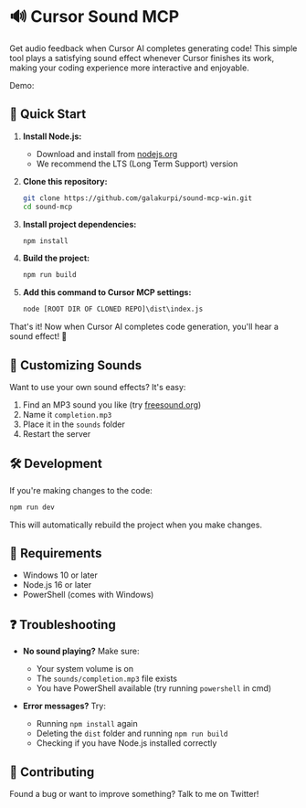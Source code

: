# 🔊 Cursor Sound MCP

Get audio feedback when Cursor AI completes generating code! This simple tool plays a satisfying sound effect whenever Cursor finishes its work, making your coding experience more interactive and enjoyable.

Demo: 

## 🚀 Quick Start

1. **Install Node.js:**
   - Download and install from [nodejs.org](https://nodejs.org/)
   - We recommend the LTS (Long Term Support) version

2. **Clone this repository:**
   ```bash
   git clone https://github.com/galakurpi/sound-mcp-win.git
   cd sound-mcp
   ```

3. **Install project dependencies:**
   ```bash
   npm install
   ```

4. **Build the project:**
   ```bash
   npm run build
   ```

5. **Add this command to Cursor MCP settings:**
   ```cmd
   node [ROOT DIR OF CLONED REPO]\dist\index.js
   ```

That's it! Now when Cursor AI completes code generation, you'll hear a sound effect! 🎵

## 🎵 Customizing Sounds

Want to use your own sound effects? It's easy:

1. Find an MP3 sound you like (try [freesound.org](https://freesound.org))
2. Name it `completion.mp3`
3. Place it in the `sounds` folder
4. Restart the server

## 🛠️ Development

If you're making changes to the code:

```bash
npm run dev
```

This will automatically rebuild the project when you make changes.

## 📝 Requirements

- Windows 10 or later
- Node.js 16 or later
- PowerShell (comes with Windows)

## ❓ Troubleshooting

- **No sound playing?** Make sure:
  - Your system volume is on
  - The `sounds/completion.mp3` file exists
  - You have PowerShell available (try running `powershell` in cmd)

- **Error messages?** Try:
  - Running `npm install` again
  - Deleting the `dist` folder and running `npm run build`
  - Checking if you have Node.js installed correctly

## 🤝 Contributing

Found a bug or want to improve something? Talk to me on Twitter!